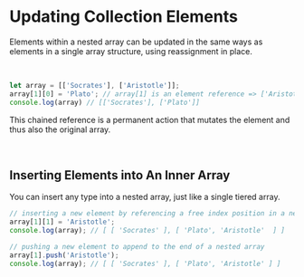 # Updating Collection Elements

Elements within a nested array can be updated in the same ways as elements in a single array structure, using reassignment in place.

<br>

```JavaScript
let array = [['Socrates'], ['Aristotle']];
array[1][0] = 'Plato'; // array[1] is an element reference => ['Aristotle'], then adding [0] = 'Plato' is an element assignment
console.log(array) // [['Socrates'], ['Plato']]
```

This chained reference is a permanent action that mutates the element and thus also the original array.

<br>

## Inserting Elements into An Inner Array

You can insert any type into a nested array, just like a single tiered array.

```JavaScript
// inserting a new element by referencing a free index position in a nested array
array[1][1] = 'Aristotle';
console.log(array); // [ [ 'Socrates' ], [ 'Plato', 'Aristotle'  ] ]
```

```JavaScript
// pushing a new element to append to the end of a nested array
array[1].push('Aristotle');
console.log(array); // [ [ 'Socrates' ], [ 'Plato', 'Aristotle' ] ]
```